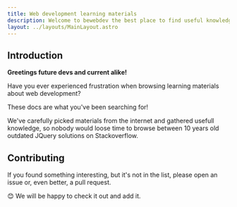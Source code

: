 ```yaml
---
title: Web development learning materials
description: Welcome to bewebdev the best place to find useful knowledge about web development
layout: ../layouts/MainLayout.astro
---
```


## Introduction

**Greetings future devs and current alike!**

Have you ever experienced frustration when browsing learning materials about web development?

These docs are what you've been searching for!

We've carefully picked materials from the internet and gathered usefull knowledge, so nobody would loose time to browse between 10 years old outdated JQuery solutions on Stackoverflow.

## Contributing

If you found something interesting, but it's not in the list, please open an issue or, even better, a pull request.

😊 We will be happy to check it out and add it.

